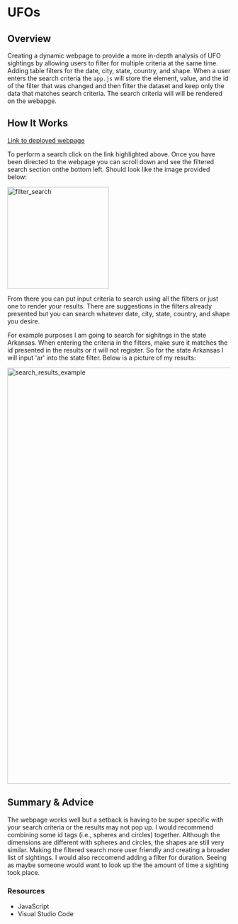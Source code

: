 # UFOs

## Overview
Creating a dynamic webpage to provide a more in-depth analysis of UFO sightings by allowing users to filter for multiple criteria at the same time. Adding table filters for the date, city, state, country, and shape. When a user enters the search criteria the `app.js` will store the element, value, and the id of the filter that was changed and then filter the dataset and keep only the data that matches search criteria. The search criteria will will be rendered on the webapge. 


## How It Works

[Link to deployed webpage](https://alorenz465446.github.io/UFOs/)

To perform a search click on the link highlighted above. Once you have been directed to the webpage you can scroll down and see the filtered search section onthe bottom left. Should look like the image provided below:


<img width="229" alt="filter_search" src="https://user-images.githubusercontent.com/107652317/187988037-bb3999c9-6ccd-4be6-9bdf-8c9d6167db65.PNG">

From there you can put input criteria to search using all the filters or just one to render your results. There are suggestions in the filters already presented but you can search whatever date, city, state, country, and shape you desire. 

For example purposes I am going to search for sighitngs in the state Arkansas. When entering the criteria in the filters, make sure it matches the id presented in the results or it will not register. So for the state Arkansas I will input 'ar' into the state filter. Below is a picture of my results:


<img width="937" alt="search_results_example" src="https://user-images.githubusercontent.com/107652317/187992881-a231f03c-0259-4971-9775-8bef18246ead.PNG">


## Summary & Advice 

The webpage works well but a setback is having to be super specific with your search criteria or the results may not pop up. I would recommend combining some id tags (i.e., spheres and circles) together. Although the dimensions are different with spheres and circles, the shapes are still very similar. Making the filtered search more user friendly and creating a broader list of sightings. I would also reccomend adding a filter for duration. Seeing as maybe someone would want to look up the the amount of time a sighting took place.


### Resources
 * JavaScript
 * Visual Studio Code
